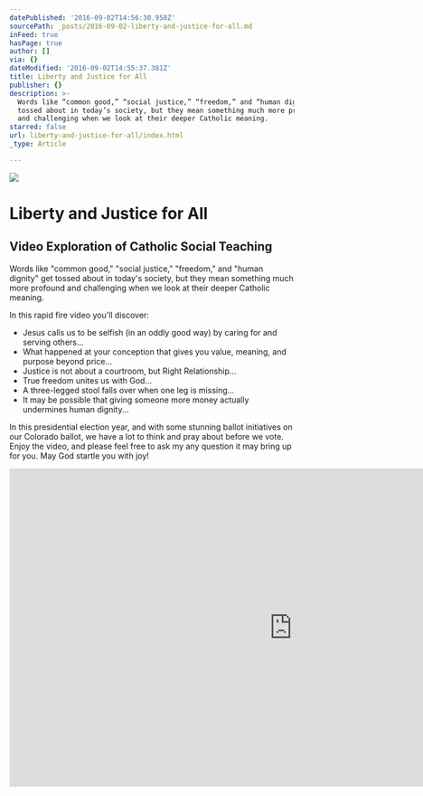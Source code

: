```yaml
---
datePublished: '2016-09-02T14:56:30.958Z'
sourcePath: _posts/2016-09-02-liberty-and-justice-for-all.md
inFeed: true
hasPage: true
author: []
via: {}
dateModified: '2016-09-02T14:55:37.381Z'
title: Liberty and Justice for All
publisher: {}
description: >-
  Words like “common good,” “social justice,” “freedom,” and “human dignity” get
  tossed about in today’s society, but they mean something much more profound
  and challenging when we look at their deeper Catholic meaning.
starred: false
url: liberty-and-justice-for-all/index.html
_type: Article

---
```

![](https://the-grid-user-content.s3-us-west-2.amazonaws.com/db4daeae-579f-4acf-98c5-b7e954e07cf3.jpg)

# Liberty and Justice for All

## Video Exploration of Catholic Social Teaching

Words like "common good," "social justice," "freedom," and "human dignity" get tossed about in today's society, but they mean something much more profound and challenging when we look at their deeper Catholic meaning.

In this rapid fire video you'll discover:

* Jesus calls us to be selfish (in an oddly good way) by caring for and serving others...
* What happened at your conception that gives you value, meaning, and purpose beyond price...
* Justice is not about a courtroom, but Right Relationship...
* True freedom unites us with God...
* A three-legged stool falls over when one leg is missing...
* It may be possible that giving someone more money actually undermines human dignity...

In this presidential election year, and with some stunning ballot initiatives on our Colorado ballot, we have a lot to think and pray about before we vote. Enjoy the video, and please feel free to ask my any question it may bring up for you. May God startle you with joy!

<iframe src="https://cdn.embedly.com/widgets/media.html?src=https%3A%2F%2Fplayer.vimeo.com%2Fvideo%2F181132607&amp;url=https%3A%2F%2Fvimeo.com%2F181132607&amp;image=https%3A%2F%2Fi.vimeocdn.com%2Fvideo%2F589592735_1280.jpg&amp;key=b7d04c9b404c499eba89ee7072e1c4f7&amp;type=text%2Fhtml&amp;schema=vimeo" width="1000" height="563" scrolling="no" frameborder="0" allowfullscreen="" style=""></iframe>